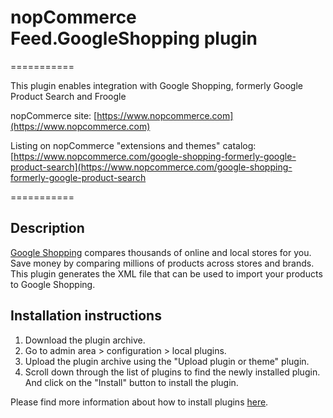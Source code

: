 ﻿# nopCommerce Feed.GoogleShopping plugin

===========

This plugin enables integration with Google Shopping, formerly Google Product Search and Froogle

nopCommerce site: [https://www.nopcommerce.com](https://www.nopcommerce.com)

Listing on nopCommerce "extensions and themes" catalog: [https://www.nopcommerce.com/google-shopping-formerly-google-product-search](https://www.nopcommerce.com/google-shopping-formerly-google-product-search

===========

## Description

[Google Shopping](https://shopping.google.com/) compares thousands of online and local stores for you. Save money by comparing millions of products across stores and brands. This plugin generates the XML file that can be used to import your products to Google Shopping.

## Installation instructions

1. Download the plugin archive.
1. Go to admin area > configuration > local plugins.
1. Upload the plugin archive using the "Upload plugin or theme" plugin.
1. Scroll down through the list of plugins to find the newly installed plugin. And click on the "Install" button to install the plugin.

Please find more information about how to install plugins [here](https://docs.nopcommerce.com/en/getting-started/advanced-configuration/plugins-in-nopcommerce.html).
